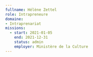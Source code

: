 ```yaml
---
fullname: Hélène Zettel
role: Intrapreneure
domaine: 
- Intraprenariat
missions:
  - start: 2021-01-05
    end: 2021-12-31
    status: admin
    employer: Ministère de la Culture
---
```


